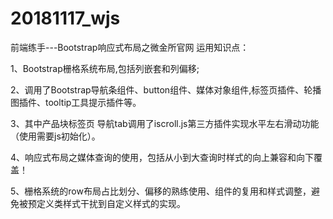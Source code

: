 # 20181117_wjs
前端练手---Bootstrap响应式布局之微金所官网
运用知识点：

1、Bootstrap栅格系统布局,包括列嵌套和列偏移;

2、调用了Bootstrap导航条组件、button组件、媒体对象组件,标签页插件、轮播图插件、tooltip工具提示插件等。

3、其中产品块标签页 导航tab调用了iscroll.js第三方插件实现水平左右滑动功能（使用需要js初始化）。

4、响应式布局之媒体查询的使用，包括从小到大查询时样式的向上兼容和向下覆盖！

5、栅格系统的row布局占比划分、偏移的熟练使用、组件的复用和样式调整，避免被预定义类样式干扰到自定义样式的实现。



